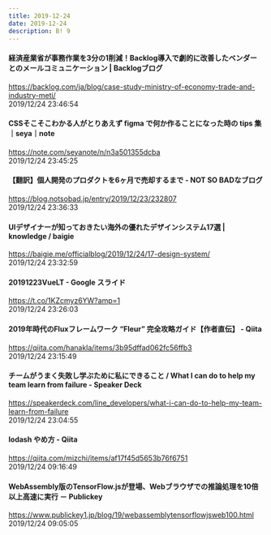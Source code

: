 ```yaml
---
title: 2019-12-24
date: 2019-12-24
description: B! 9
---
```


#### 経済産業省が事務作業を3分の1削減！Backlog導入で劇的に改善したベンダーとのメールコミュニケーション | Backlogブログ
https://backlog.com/ja/blog/case-study-ministry-of-economy-trade-and-industry-meti/<br>
2019/12/24 23:46:54<br>


#### CSSそこそこわかる人がとりあえず figma で何か作ることになった時の tips 集｜seya｜note
https://note.com/seyanote/n/n3a501355dcba<br>
2019/12/24 23:45:25<br>


#### 【翻訳】個人開発のプロダクトを6ヶ月で売却するまで - NOT SO BADなブログ
https://blog.notsobad.jp/entry/2019/12/23/232807<br>
2019/12/24 23:36:33<br>


#### UIデザイナーが知っておきたい海外の優れたデザインシステム17選 | knowledge / baigie
https://baigie.me/officialblog/2019/12/24/17-design-system/<br>
2019/12/24 23:32:59<br>


#### 20191223VueLT - Google スライド
https://t.co/1KZcmyz6YW?amp=1<br>
2019/12/24 23:26:03<br>


#### 2019年時代のFluxフレームワーク “Fleur” 完全攻略ガイド【作者直伝】 - Qiita
https://qiita.com/hanakla/items/3b95dffad062fc56ffb3<br>
2019/12/24 23:15:49<br>


#### チームがうまく失敗し学ぶために私にできること / What I can do to help my team learn from failure - Speaker Deck
https://speakerdeck.com/line_developers/what-i-can-do-to-help-my-team-learn-from-failure<br>
2019/12/24 23:04:55<br>


#### lodash やめ方 - Qiita
https://qiita.com/mizchi/items/af17f45d5653b76f6751<br>
2019/12/24 09:16:49<br>


#### WebAssembly版のTensorFlow.jsが登場、Webブラウザでの推論処理を10倍以上高速に実行 － Publickey
https://www.publickey1.jp/blog/19/webassemblytensorflowjsweb100.html<br>
2019/12/24 09:05:05<br>


